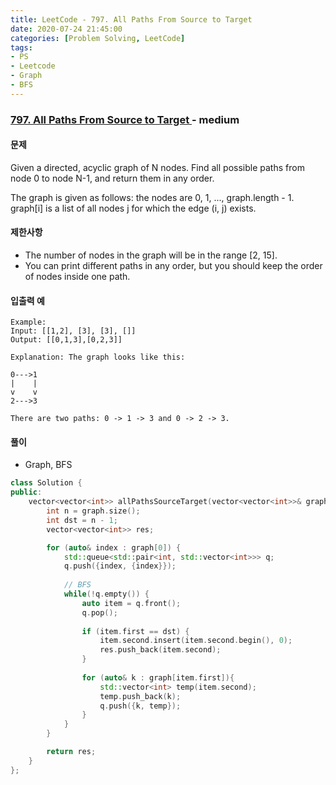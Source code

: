 ```yaml
---
title: LeetCode - 797. All Paths From Source to Target
date: 2020-07-24 21:45:00
categories: [Problem Solving, LeetCode]
tags:
- PS
- Leetcode
- Graph
- BFS
---
```


### [ 797. All Paths From Source to Target ](https://leetcode.com/problems/all-paths-from-source-to-target/) - medium

#### 문제

Given a directed, acyclic graph of N nodes.  Find all possible paths from node 0 to node N-1, and return them in any order.

The graph is given as follows:  the nodes are 0, 1, ..., graph.length - 1.  graph[i] is a list of all nodes j for which the edge (i, j) exists.

#### 제한사항
 - The number of nodes in the graph will be in the range [2, 15].
 - You can print different paths in any order, but you should keep the order of nodes inside one path.

#### 입출력 예

```
Example:
Input: [[1,2], [3], [3], []] 
Output: [[0,1,3],[0,2,3]] 

Explanation: The graph looks like this:

0--->1
|    |
v    v
2--->3

There are two paths: 0 -> 1 -> 3 and 0 -> 2 -> 3.
```

#### 풀이
 - Graph, BFS

```cpp
class Solution {
public:
    vector<vector<int>> allPathsSourceTarget(vector<vector<int>>& graph) {
        int n = graph.size();
        int dst = n - 1;
        vector<vector<int>> res;

        for (auto& index : graph[0]) {
            std::queue<std::pair<int, std::vector<int>>> q;
            q.push({index, {index}});
            
            // BFS
            while(!q.empty()) {
                auto item = q.front();
                q.pop();
                
                if (item.first == dst) {
                    item.second.insert(item.second.begin(), 0);
                    res.push_back(item.second);
                }
                
                for (auto& k : graph[item.first]){
                    std::vector<int> temp(item.second);
                    temp.push_back(k);
                    q.push({k, temp});
                }
            }
        }

        return res;
    }
};
```
